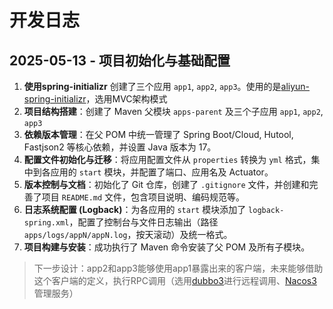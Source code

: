 # 开发日志

## 2025-05-13 - 项目初始化与基础配置

1. **使用spring-initializr** 创建了三个应用 `app1`, `app2`, `app3`。使用的是[aliyun-spring-initializr](https://start.aliyun.com/)，选用MVC架构模式
2. **项目结构搭建**：创建了 Maven 父模块 `apps-parent` 及三个子应用 `app1`, `app2`, `app3`
2.  **依赖版本管理**：在父 POM 中统一管理了 Spring Boot/Cloud, Hutool, Fastjson2 等核心依赖，并设置 Java 版本为 17。
3.  **配置文件初始化与迁移**：将应用配置文件从 `properties` 转换为 `yml` 格式，集中到各应用的 `start` 模块，并配置了端口、应用名及 Actuator。
4.  **版本控制与文档**：初始化了 Git 仓库，创建了 `.gitignore` 文件，并创建和完善了项目 `README.md` 文件，包含项目说明、编码规范等。
5.  **日志系统配置 (Logback)**：为各应用的 `start` 模块添加了 `logback-spring.xml`，配置了控制台与文件日志输出（路径 `apps/logs/appN/appN.log`，按天滚动）及统一格式。
6.  **项目构建与安装**：成功执行了 Maven 命令安装了父 POM 及所有子模块。

> 下一步设计：app2和app3能够使用app1暴露出来的客户端，未来能够借助这个客户端的定义，执行RPC调用（选用[dubbo3](https://cn.dubbo.apache.org/zh-cn/?spm=5238cd80.47ee59c.0.0.96bdcd36IZXcRD)进行远程调用、[Nacos3](https://nacos.io/docs/v3.0/overview/?spm=5238cd80.47ee59c.0.0.96bdcd36IZXcRD)管理服务）
> 
